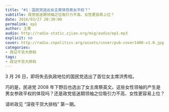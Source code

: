 ```yaml
---
title: "#1：国民党选出女主席体现男女平权？"
subtitle: 政党低迷期领袖之位吸引力不高、女性更容易上位？
date: 2016/03/27 20:30:00
permalink: ep1
author: 王菁
audio: http://radio-static.zjian.org/mig/audio/ep1.mp3
explicit: no
cover: http://radio.cnpolitics.org/assets/cover/pub-cover1400-v1.0.jpg
categories:
- 政记干货大排档
tags:
- 政记干货大排档
---
```


3 月 26 日，即将失去执政地位的国民党选出了首位女主席洪秀柱。

巧的是，民进党 2008 年下野后也选出了女主席蔡英文。这些女性领袖的产生是男女参政平权的体现吗？还是政党低迷期领袖之位吸引力不高、女性更容易上位？

请听政见 “深夜干货大排档” 第一期。
